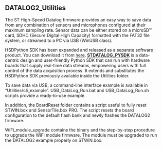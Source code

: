 ## __DATALOG2_Utilities__


The ST High-Speed Datalog firmware provides an easy way to save data from any combination of 
sensors and microphones configured at their maximum sampling rate. Sensor data can be either 
stored on a microSD™ card, SDHC (Secure Digital High Capacity) formatted with the FAT32 file 
system, or streamed to a PC via USB (WinUSB class).

HSDPython SDK has been expanded and released as a separate software product. You can download 
it from [here](https://github.com/STMicroelectronics/stdatalog-pysdk). 
**[STDATALOG_PYSDK](https://github.com/STMicroelectronics/stdatalog-pysdk)** is a data-centric 
design and user-friendly Python SDK that can run with hardware boards that supply real-time data 
streams, empowering users with full control of the data acquisition process. It extends and 
substitutes the HSDPython SDK previously available inside the Utilities folder.

To save data via USB, a command-line interface example is available in “Utilities/cli_example”. 
USB_DataLog_Run.bat and USB_DataLog_Run.sh scripts provide a ready-to-use example.

In addition, the BoardReset folder contains a script useful to fully reset STWIN.box and 
SensorTile.box PRO. The script resets the board configuration to the default flash bank and newly 
flashes the DATALOG2 firmware.

WiFi_module_upgrade contains the binary and the step-by-step procedure to upgrade the WiFi module 
firmware. The module must be upgraded to run the DATALOG2 example properly on STWIN.box.
